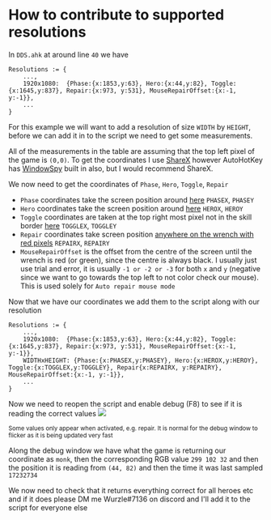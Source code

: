 # How to contribute to supported resolutions

In `DDS.ahk` at around line `40` we have

```autohotkey
Resolutions := {
    ...,
    1920x1080:  {Phase:{x:1853,y:63}, Hero:{x:44,y:82}, Toggle:{x:1645,y:837}, Repair:{x:973, y:531}, MouseRepairOffset:{x:-1, y:-1}},
    ...
}
```

For this example we will want to add a resolution of size `WIDTH` by `HEIGHT`, before we can add it in to the script we need to get some measurements. 

All of the measurements in the table are assuming that the top left pixel of the game is `(0,0)`. To get the coordinates I use [ShareX](https://getsharex.com/) however AutoHotKey has [WindowSpy](https://amourspirit.github.io/AutoHotkey-Snippit/WindowSpy.html) built in also, but I would recommend ShareX.

We now need to get the coordinates of `Phase`, `Hero`, `Toggle`, `Repair`

- `Phase` coordinates take the screen position around [here](https://i.imgur.com/REAVG8F.png) `PHASEX`, `PHASEY`
- `Hero` coordinates take the screen position around [here](https://i.imgur.com/TqmQVnp.png) `HEROX`, `HEROY`
- `Toggle` coordinates are taken at the top right most pixel not in the skill border [here](https://i.imgur.com/8jmYSO8.png) `TOGGLEX`, `TOGGLEY`
- `Repair` coordinates take screen position [anywhere on the wrench with red pixels](https://i.imgur.com/YtWyZQi.png) `REPAIRX`, `REPAIRY`
- `MouseRepairOffset` is the offset from the centre of the screen until the wrench is red (or green), since the centre is always black. I usually just use trial and error, it is usually `-1 or -2 or -3` for both `x` and `y` (negative since we want to go towards the top left to not color check our mouse). This is used solely for `Auto repair mouse mode`

Now that we have our coordinates we add them to the script along with our resolution

```autohotkey
Resolutions := {
    ...,
    1920x1080:  {Phase:{x:1853,y:63}, Hero:{x:44,y:82}, Toggle:{x:1645,y:837}, Repair:{x:973, y:531}, MouseRepairOffset:{x:-1, y:-1}},
    WIDTHxHEIGHT: {Phase:{x:PHASEX,y:PHASEY}, Hero:{x:HEROX,y:HEROY}, Toggle:{x:TOGGLEX,y:TOGGLEY}, Repair{x:REPAIRX, y:REPAIRY}, MouseRepairOffset:{x:-1, y:-1}},
    ...
}
```

Now we need to reopen the script and enable debug (F8) to see if it is reading the correct values
![](https://i.imgur.com/XuW87H7.png)

<sub>Some values only appear when activated, e.g. repair. It is normal for the debug window to flicker as it is being updated very fast</sub>

Along the debug window we have what the game is returning our coordinate as `monk`, then the corresponding RGB value `299 102 32` and then the position it is reading from `(44, 82)` and then the time it was last sampled `17232734`

We now need to check that it returns everything correct for all heroes etc and if it does please DM me Wurzle#7136 on discord and I'll add it to the script for everyone else
